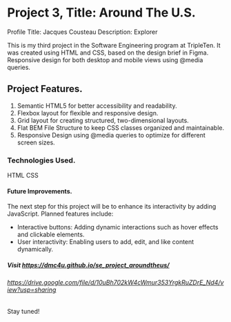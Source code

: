 # Project 3, Title: Around The U.S.

Profile Title: Jacques Cousteau
Description: Explorer

This is my third project in the Software Engineering program at TripleTen. It was created using HTML and CSS, based on the design brief in Figma. Responsive design for both desktop and mobile views using @media queries.

## Project Features.

1. Semantic HTML5 for better accessibility and readability.
2. Flexbox layout for flexible and responsive design.
3. Grid layout for creating structured, two-dimensional layouts.
4. Flat BEM File Structure to keep CSS classes organized and maintainable.
5. Responsive Design using @media queries to optimize for different screen sizes.

### Technologies Used.

HTML
CSS

#### Future Improvements.

The next step for this project will be to enhance its interactivity by adding JavaScript. Planned features include:

- Interactive buttons: Adding dynamic interactions such as hover effects and clickable elements.
- User interactivity: Enabling users to add, edit, and like content dynamically.

##### Visit https://dmc4u.github.io/se_project_aroundtheus/

###### https://drive.google.com/file/d/10uBh702kW4cWmur353YrgkRuZDrE_Nd4/view?usp=sharing

Stay tuned!
